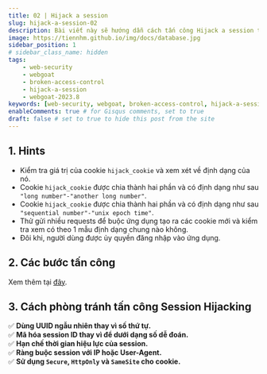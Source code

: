 ```yaml
---
title: 02 | Hijack a session
slug: hijack-a-session-02
description: Bài viết này sẽ hướng dẫn cách tấn công Hijack a session trên WebGoat 2023.8
image: https://tiennhm.github.io/img/docs/database.jpg
sidebar_position: 1
# sidebar_class_name: hidden
tags: 
    - web-security
    - webgoat
    - broken-access-control
    - hijack-a-session
    - webgoat-2023.8
keywords: [web-security, webgoat, broken-access-control, hijack-a-session, webgoat-2023.8]
enableComments: true # for Gisqus comments, set to true
draft: false # set to true to hide this post from the site
---
```


## **1. Hints**

- Kiểm tra giá trị của cookie `hijack_cookie` và xem xét về định dạng của nó.
- Cookie `hijack_cookie` được chia thành hai phần và có định dạng như sau `"long number"-"another long number"`.
- Cookie `hijack_cookie` được chia thành hai phần và có định dạng như sau `"sequential number"-"unix epoch time"`.
- Thử gửi nhiều requests để buộc ứng dụng tạo ra các cookie mới và kiểm tra xem có theo 1 mẫu định dạng chung nào không.
- Đôi khi, người dùng được ủy quyền đăng nhập vào ứng dụng.

## **2. Các bước tấn công**

Xem thêm tại [đây](https://docs.cycubix.com/application-security-series/web-application-security-essentials/solutions/a5-broken-access-control/a1-2021-or-hijack-a-session-or-cycubix-docs/a1-2021-or-hijack-a-session-2-or-cycubix-docs).


## **3. Cách phòng tránh tấn công Session Hijacking**
✅ **Dùng UUID ngẫu nhiên thay vì số thứ tự.**  
✅ **Mã hóa session ID thay vì để dưới dạng số dễ đoán.**  
✅ **Hạn chế thời gian hiệu lực của session.**  
✅ **Ràng buộc session với IP hoặc User-Agent.**  
✅ **Sử dụng `Secure`, `HttpOnly` và `SameSite` cho cookie.**  
